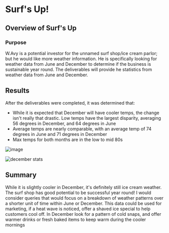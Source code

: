 # Surf's Up!

## Overview of Surf's Up

### Purpose

W.Avy is a potential investor for the unnamed surf shop/ice cream parlor; but he would like more weather information. He is specifically looking for weather data from June and December to determine if the business is sustainable year round. The deliverables will provide he statistics from weather data from June and December.


 ## Results

After the deliverables were completed, it was determined that:

* While it is expected that December will have cooler temps, the change isn't really that drastic. Low temps have the largest disparity, averaging 56 degrees in December, and 64 degrees in June
* Average temps are nearly comparable, with an average temp of 74 degrees in June and 71 degrees in December
* Max temps for both months are in the low to mid 80s

![image](https://user-images.githubusercontent.com/82191831/130393195-328b9e16-dbbd-41ee-95b9-76b74647dff8.png)

![december stats](https://user-images.githubusercontent.com/82191831/130393213-5fd94080-1ef9-4ab1-b0a9-59cf1bdb9130.jpg)



## Summary

While it is slightly cooler in December, it's definitely still ice cream weather. The surf shop has good potential to be successful year round!
I would consider queries that would focus on a breakdown of weather patterns over a shorter unit of time within June or December. This data could be used for marketing, if a heat wave is noticed, offer a shaved ice special to help customers cool off. In December look for a pattern of cold snaps, and offer warmer drinks or fresh baked items to keep warm during the cooler mornings 

